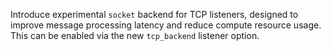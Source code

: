 Introduce experimental `socket` backend for TCP listeners, designed to improve message processing latency and reduce compute resource usage. This can be enabled via the new `tcp_backend` listener option.
